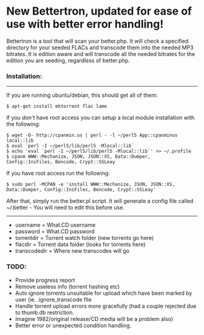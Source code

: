 # New Bettertron, updated for ease of use with better error handling!

Bettertron is a tool that will scan your better.php. It will check a specified directory for your seeded FLACs and transcode them into the needed MP3 bitrates. It is edition aware and will transcode all the needed bitrates for the edition you are seeding, regardless of better.php.

### Installation:
***
If you are running ubuntu/debian, this should get all of them:

    $ apt-get install mktorrent flac lame

If you _don't_ have root access you can setup a local module installation with the following:

    $ wget -O- http://cpanmin.us | perl - -l ~/perl5 App::cpanminus local::lib
    $ eval `perl -I ~/perl5/lib/perl5 -Mlocal::lib`
    $ echo 'eval `perl -I ~/perl5/lib/perl5 -Mlocal::lib`' >> ~/.profile
    $ cpanm WWW::Mechanize, JSON, JSON::XS, Data::Dumper, Config::IniFiles, Bencode, Crypt::SSLeay

If you have root access run the following:

    $ sudo perl -MCPAN -e 'install WWW::Mechanize, JSON, JSON::XS, Data::Dumper, Config::IniFiles, Bencode, Crypt::SSLeay'

After that, simply run the better.pl script. It will generate a config file called ~/.better - You will need to edit this before use.
***
 * username = What.CD username
 * password = What.CD password
 * torrentdir = Torrent watch folder (new torrents go here)
 * flacdir = Torrent data folder (looks for torrents here)
 * transcodedir = Where new transcodes will go

### TODO:
 * Provide progress report
 * Remove useless info (torrent hashing etc)
 * Auto ignore torrents unsuitable for upload which have been marked by user (ie. .ignore_transcode file
 * Handle torrent upload errors more gracefully (had a couple rejected due to thumb.db restriction. 
 * Imagine 1982/original release/CD media will be a problem also)
 * Better error or unexpected condition handling.
